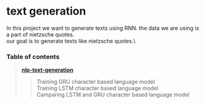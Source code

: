 #  text generation
In this project we want to generate texts using RNN. the data we are using is a part of 
nietzsche quotes.\
our goal is to generate texts like nietzsche quotes.\
### **Table of contents**

> **[nlp-text-generation](https://github.com/mahtaz/nlp-text-generation/blob/main/character_based_language_model.ipynb/)**
>>Training GRU character based language model\
>>Training LSTM character based language model\
>> Camparing LSTM and GRU character based language model

